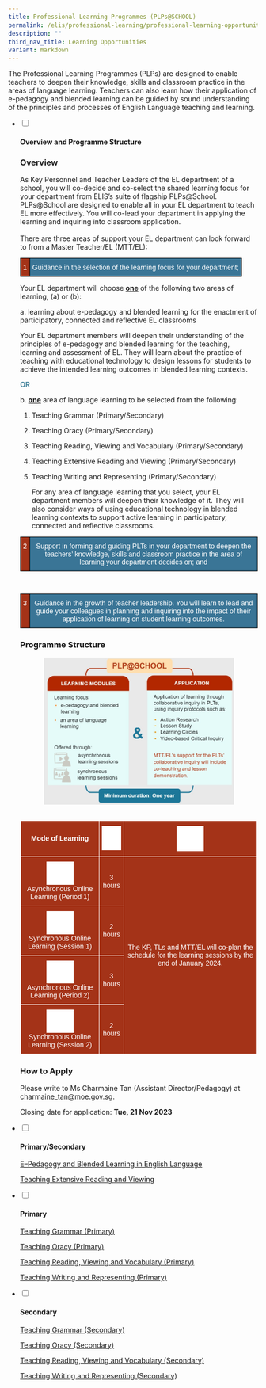 ```yaml
---
title: Professional Learning Programmes (PLPs@SCHOOL)
permalink: /elis/professional-learning/professional-learning-opportunities/professional-learning-programme/
description: ""
third_nav_title: Learning Opportunities
variant: markdown
---
```

The Professional Learning Programmes (PLPs) are designed to enable teachers to deepen their knowledge, skills and classroom practice in the areas of language learning. Teachers can also learn how their application of e-pedagogy and blended learning can be guided by sound understanding of the principles and processes of English Language teaching and learning.

<ul class="jekyllcodex_accordion">
  <li>
    <input type="checkbox" id="accordion1">
    <label for="accordion1"><h4>Overview and Programme Structure</h4></label>
    <div>
			<h3>Overview</h3>
			<p>As Key Personnel and Teacher Leaders of the EL department of a school, you will co-decide and co-select the shared learning focus for your department from ELIS’s suite of flagship PLPs@School. PLPs@School are designed to enable all in your EL department to teach EL more effectively. You will co-lead your department in applying the learning and inquiring into classroom application.
<br><br>
There are three areas of support your EL department can look forward to from a Master Teacher/EL (MTT/EL):</p>
<style type="text/css">
.tg  {border-collapse:collapse;border-spacing:0;}
.tg td{border-color:black;border-style:solid;border-width:1px;font-family:Arial, sans-serif;font-size:14px;
  overflow:hidden;padding:10px 5px;word-break:normal;}
.tg th{border-color:black;border-style:solid;border-width:1px;font-family:Arial, sans-serif;font-size:14px;
  font-weight:normal;overflow:hidden;padding:10px 5px;word-break:normal;}
.tg .tg-k35i{background-color:#a43318;color:#ffffff;text-align:left;vertical-align:top}
.tg .tg-03jt{background-color:#3a7596;color:#ffffff;text-align:left;vertical-align:top}
</style>
<table class="tg">
<thead>
  <tr>
    <td style="text-align:center;" class="tg-k35i">1</td>
    <td style="text-align:center;" class="tg-03jt">Guidance in the selection of the learning focus for your department;</td>
  </tr>
</thead>
</table>

<p>Your EL department will choose&nbsp;<strong><u>one</u></strong>&nbsp;of the following two areas of learning, (a) or (b):</p>
<p>a.  learning about e-pedagogy and blended learning for the enactment of participatory, connected and reflective EL classrooms  </p>
<p>Your EL department members will deepen their understanding of the principles of e-pedagogy and blended learning for the teaching, learning and assessment of EL. They will learn about the practice of teaching with educational technology to design lessons for students to achieve the intended learning outcomes in blended learning contexts.&nbsp;
</p>
<p><strong style="color:#46859d;">OR</strong></p>
<p>b.  <strong><u>one</u></strong>&nbsp;area of language learning to be selected from the following:</p>
<ol>
<li><p>Teaching Grammar (Primary/Secondary)</p>
</li>
<li><p>Teaching Oracy (Primary/Secondary)</p>
</li>
<li><p>Teaching Reading, Viewing and Vocabulary (Primary/Secondary)</p>
</li>
<li><p>Teaching Extensive Reading and Viewing (Primary/Secondary)</p>
</li>
<li><p>Teaching Writing and Representing (Primary/Secondary)</p>
<p>For any area of language learning that you select, your EL department members will deepen their knowledge of it. They will also consider ways of using educational technology in blended learning contexts to support active learning in participatory, connected and reflective classrooms.
	</p>
</li>
</ol>
<style type="text/css">
.tg  {border-collapse:collapse;border-spacing:0;}
.tg td{border-color:black;border-style:solid;border-width:1px;font-family:Arial, sans-serif;font-size:14px;
  overflow:hidden;padding:10px 5px;word-break:normal;}
.tg th{border-color:black;border-style:solid;border-width:1px;font-family:Arial, sans-serif;font-size:14px;
  font-weight:normal;overflow:hidden;padding:10px 5px;word-break:normal;}
.tg .tg-k35i{background-color:#a43318;color:#ffffff;text-align:left;vertical-align:top}
.tg .tg-03jt{background-color:#3a7596;color:#ffffff;text-align:left;vertical-align:top}
</style>
<table class="tg">
<thead>
  <tr>
    <td style="text-align:center;" class="tg-k35i">2</td>
    <td style="text-align:center;" class="tg-03jt">Support in forming and guiding PLTs in your department to deepen the teachers’ knowledge, skills and classroom practice in the area of learning your department decides on; and
</td>
  </tr>
</thead>
</table><br>

<style type="text/css">
.tg  {border-collapse:collapse;border-spacing:0;}
.tg td{border-color:black;border-style:solid;border-width:1px;font-family:Arial, sans-serif;font-size:14px;
  overflow:hidden;padding:10px 5px;word-break:normal;}
.tg th{border-color:black;border-style:solid;border-width:1px;font-family:Arial, sans-serif;font-size:14px;
  font-weight:normal;overflow:hidden;padding:10px 5px;word-break:normal;}
.tg .tg-k35i{background-color:#a43318;color:#ffffff;text-align:left;vertical-align:top}
.tg .tg-03jt{background-color:#3a7596;color:#ffffff;text-align:left;vertical-align:top}
</style>
<table class="tg">
<thead>
  <tr>
    <td style="text-align:center;" class="tg-k35i">3</td>
    <td style="text-align:center;" class="tg-03jt">Guidance in the growth of teacher leadership. You will learn to lead and guide your colleagues in planning and inquiring into the impact of their application of learning on student learning outcomes.
        </td>
  </tr>
</thead>
</table>

<h3>Programme Structure</h3>

<style>  
img {  
  display: block;  
  margin-left: auto;  
  margin-right: auto;  
}  
</style>  
<img style="width:80%;" alt="Professional Learning Programme Structure" src="/images/Professional%20Learning%20Programme%20Structure.jpg">  
  
<br>

<style type="text/css">
.tg  {border-collapse:collapse;border-spacing:0;}
.tg td{border-color:black;border-style:solid;border-width:1px;font-family:Arial, sans-serif;font-size:14px;
  overflow:hidden;padding:10px 5px;word-break:normal;}
.tg th{border-color:black;border-style:solid;border-width:1px;font-family:Arial, sans-serif;font-size:14px;
  font-weight:normal;overflow:hidden;padding:10px 5px;word-break:normal;}
.tg .tg-ftkq{background-color:#a43318;color:#FFF;text-align:center;vertical-align:middle}
.tg .tg-7gif{background-color:#a43318;color:#FFF;font-weight:bold;text-align:center;vertical-align:top}
.tg .tg-2u06{background-color:#a43318;color:#FFF;text-align:center;vertical-align:top}
.tg .tg-kduf{background-color:#a43318;color:#FFF;font-weight:bold;text-align:center;vertical-align:middle}
</style>
<table style="border: 1px solid white" class="tg">
<thead>
  <tr>
    <th style="border: 1px solid white" class="tg-kduf">Mode of Learning</th>
    <th style="border: 1px solid white" class="tg-7gif"><img style="width:47px" alt="Picture7" src="/images/picture7.png"></th>
    <th style="border: 1px solid white" class="tg-kduf"><img style="width:55px" alt="Picture8" src="/images/picture8.png"></th>
  </tr>
</thead>
<tbody>
  <tr>
   <td style="border: 1px solid white" class="tg-2u06"><img style="width:55px" alt="Picture9" src="/images/picture9.png">Asynchronous Online Learning (Period 1)</td>
    <td style="border: 1px solid white" class="tg-ftkq">3 hours</td>
    <td rowspan="4" style="border: 1px solid white" class="tg-ftkq">The KP, TLs and MTT/EL will co-plan the schedule for the learning sessions by the end of January 2024.
</td>
  </tr>
  <tr>
    <td style="border: 1px solid white" class="tg-2u06"><img style="width:55px" alt="Picture10" src="/images/picture10.png">Synchronous Online Learning (Session 1)</td>
    <td style="border: 1px solid white" class="tg-ftkq">2 hours</td>
  </tr>
  <tr>
   <td style="border: 1px solid white" class="tg-2u06"><img style="width:55px" alt="Picture9" src="/images/picture9.png">Asynchronous Online Learning (Period 2)</td>
    <td style="border: 1px solid white" class="tg-ftkq">3 hours</td>
  </tr>
  <tr>
     <td style="border: 1px solid white" class="tg-2u06"><img style="width:55px" alt="Picture10" src="/images/picture10.png">Synchronous Online Learning (Session 2)</td>
    <td style="border: 1px solid white" class="tg-ftkq">2 hours</td>
  </tr>
</tbody>
</table>

<h3>How to Apply</h3>

<p>Please write to Ms Charmaine Tan (Assistant Director/Pedagogy) at <br>
<a href="mailto:charmaine_tan@moe.gov.sg">charmaine_tan@moe.gov.sg</a>.  </p>
<p>Closing date for application:&nbsp;<strong>Tue, 21 Nov 2023</strong></p>
    </div>
	</li>  
	<li>
    <input type="checkbox" id="accordion2">
    <label for="accordion2"><h4>Primary/Secondary</h4></label>
    <div>
			<p><a href="/elis/professional-learning/professional-learning-opportunities/e-pedagogy-and-blended-learning/">E–Pedagogy and Blended Learning in English Language</a></p>
			<p><a href="/elis/professional-learning/professional-learning-opportunities/teaching-extensive-reading-viewing/">Teaching Extensive Reading and Viewing</a></p>
    </div>
	</li>  
	<li>
    <input type="checkbox" id="accordion3">
    <label for="accordion3"><h4>Primary</h4></label>
    <div>
			<p><a href="/elis/professional-learning/professional-learning-opportunities/teaching-grammar/">Teaching Grammar (Primary)</a></p>
			<p><a href="/elis/professional-learning/professional-learning-opportunities/teaching-oracy/">Teaching Oracy (Primary)</a></p>
			<p><a href="/elis/professional-learning/professional-learning-opportunities/teaching-reading-viewing-vocabulary/">Teaching Reading, Viewing and Vocabulary (Primary)</a></p>
			<p><a href="/elis/professional-learning/professional-learning-opportunities/teaching-writing-and-representing/">Teaching Writing and Representing (Primary)</a></p>
    </div>
	</li> 
	<li>
    <input type="checkbox" id="accordion4">
    <label for="accordion4"><h4>Secondary</h4></label>
    <div>
      <p><a href="/elis/professional-learning/professional-learning-opportunities/secondary/teaching-grammar/">Teaching Grammar (Secondary)</a></p>
			<p><a href="/elis/professional-learning/professional-learning-opportunities/secondary/teaching-oracy/">Teaching Oracy (Secondary)</a></p>
			<p><a href="/elis/professional-learning/professional-learning-opportunities/secondary/reading-viewing-vocabulary/">Teaching Reading, Viewing and Vocabulary (Secondary)</a></p>
			<p><a href="/elis/professional-learning/professional-learning-opportunities/sec/teach-writing-representing/">Teaching Writing and Representing (Secondary)</a></p>
    </div>
	</li>  
</ul>